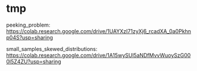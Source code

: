 # tmp

peeking_problem:
https://colab.research.google.com/drive/1UAYXzI71zyXj6_rcadXA_0a0Pkhnp04S?usp=sharing 


small_samples_skewed_distributions:
https://colab.research.google.com/drive/1A15wySUl5aNDfMvvWuoySzG000l5Z4ZU?usp=sharing 

